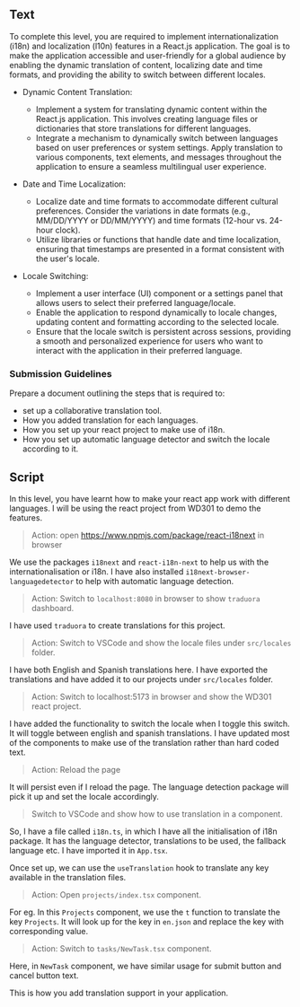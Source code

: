 ## Text

To complete this level, you are required to implement internationalization (i18n) and localization (l10n) features in a React.js application. The goal is to make the application accessible and user-friendly for a global audience by enabling the dynamic translation of content, localizing date and time formats, and providing the ability to switch between different locales.

- Dynamic Content Translation:

  - Implement a system for translating dynamic content within the React.js application. This involves creating language files or dictionaries that store translations for different languages.
  - Integrate a mechanism to dynamically switch between languages based on user preferences or system settings.
    Apply translation to various components, text elements, and messages throughout the application to ensure a seamless multilingual user experience.

- Date and Time Localization:

  - Localize date and time formats to accommodate different cultural preferences. Consider the variations in date formats (e.g., MM/DD/YYYY or DD/MM/YYYY) and time formats (12-hour vs. 24-hour clock).
  - Utilize libraries or functions that handle date and time localization, ensuring that timestamps are presented in a format consistent with the user's locale.

- Locale Switching:

  - Implement a user interface (UI) component or a settings panel that allows users to select their preferred language/locale.
  - Enable the application to respond dynamically to locale changes, updating content and formatting according to the selected locale.
  - Ensure that the locale switch is persistent across sessions, providing a smooth and personalized experience for users who want to interact with the application in their preferred language.

### Submission Guidelines

Prepare a document outlining the steps that is required to:

- set up a collaborative translation tool.
- How you added translation for each languages.
- How you set up your react project to make use of i18n.
- How you set up automatic language detector and switch the locale according to it.

## Script

In this level, you have learnt how to make your react app work with different languages.
I will be using the react project from WD301 to demo the features.

> Action: open https://www.npmjs.com/package/react-i18next in browser

We use the packages `i18next` and `react-i18n-next` to help us with the internationalisation or i18n.
I have also installed `i18next-browser-languagedetector` to help with automatic language detection.

> Action: Switch to `localhost:8080` in browser to show `traduora` dashboard.

I have used `traduora` to create translations for this project.

> Action: Switch to VSCode and show the locale files under `src/locales` folder.

I have both English and Spanish translations here.
I have exported the translations and have added it to our projects under `src/locales` folder.

> Action: Switch to localhost:5173 in browser and show the WD301 react project.

I have added the functionality to switch the locale when I toggle this switch.
It will toggle between english and spanish translations.
I have updated most of the components to make use of the translation rather than hard coded text.

> Action: Reload the page

It will persist even if I reload the page. The language detection package will pick it up and set the locale accordingly.

> Switch to VSCode and show how to use translation in a component.

So, I have a file called `i18n.ts`, in which I have all the initialisation of i18n package. It has the language detector, translations to be used, the fallback language etc. I have imported it in `App.tsx`.

Once set up, we can use the `useTranslation` hook to translate any key available in the translation files.

> Action: Open `projects/index.tsx` component.

For eg. In this `Projects` component, we use the `t` function to translate the key `Projects`. It will look up for the key in `en.json` and replace the key with corresponding value.

> Action: Switch to `tasks/NewTask.tsx` component.

Here, in `NewTask` component, we have similar usage for submit button and cancel button text.

This is how you add translation support in your application.

